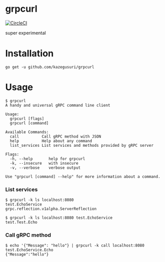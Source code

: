 # grpcurl

[![CircleCI](https://circleci.com/gh/kazegusuri/grpcurl.svg?style=svg)](https://circleci.com/gh/kazegusuri/grpcurl)

super experimental

# Installation

```
go get -u github.com/kazegusuri/grpcurl
```

# Usage

```
$ grpcurl
A handy and universal gRPC command line client

Usage:
  grpcurl [flags]
  grpcurl [command]

Available Commands:
  call          Call gRPC method with JSON
  help          Help about any command
  list_services List services and methods provided by gRPC server

Flags:
  -h, --help       help for grpcurl
  -k, --insecure   with insecure
  -v, --verbose    verbose output

Use "grpcurl [command] --help" for more information about a command.
```

### List services

```
$ grpcurl -k ls localhost:8080
test.EchoService
grpc.reflection.v1alpha.ServerReflection

$ grpcurl -k ls localhost:8080 test.EchoService
test.Test.Echo
```

### Call gRPC method

```
$ echo '{"Message": "hello"} | grpcurl -k call localhost:8080 test.EchoService.Echo
{"Message":"hello"}
```
